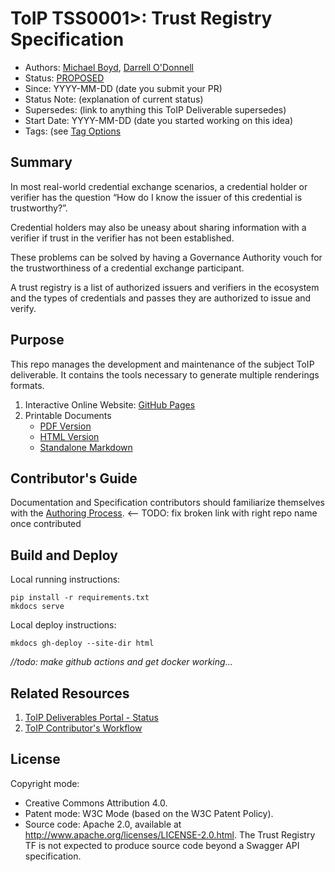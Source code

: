 # ToIP  TSS0001>: Trust Registry Specification
- Authors: [Michael Boyd](mailto:michael@trinsic.id), [Darrell O'Donnell](mailto:darrell.odonnell@continuumloop.com)
- Status: [PROPOSED](https://trustoverip.github.io/deliverables/process/lifecycle_management/#proposed)
- Since: YYYY-MM-DD (date you submit your PR)
- Status Note: (explanation of current status)  
- Supersedes: (link to anything this ToIP Deliverable  supersedes)
- Start Date: YYYY-MM-DD (date you started working on this idea)
- Tags: (see [Tag Options](https://trustoverip.github.io/deliverables/process/tags)

## Summary

In most real-world credential exchange scenarios, a credential holder or verifier has the question “How do I know the issuer of this credential is trustworthy?”. 

Credential holders may also be uneasy about sharing information with a verifier if trust in the verifier has not been established.

These problems can be solved by having a Governance Authority vouch for the trustworthiness of a credential exchange participant.

A trust registry is a list of authorized issuers and verifiers in the ecosystem and the types of credentials and passes they are authorized to issue and verify.
## Purpose
This repo manages the development and maintenance of the subject ToIP deliverable. It contains the tools necessary to generate multiple renderings formats.

1. Interactive Online Website: [GitHub Pages](https://<ORG_NAME>.github.io/<REPO_NAME>/)
2. Printable Documents
    * [PDF Version](./publish/<DOC_NAME>.pdf)
    * [HTML Version](./publish/<DOC_NAME>.html)
    * [Standalone Markdown](./publish/<DOC_NAME>.md)

## Contributor's Guide
Documentation and Specification contributors should familiarize themselves with the [Authoring Process](https://github.com/trustoverip/trust-registry-spec/blob/main/DEV_README.md). <-- TODO: fix broken link with right repo name once contributed

## Build and Deploy
Local running instructions:
```
pip install -r requirements.txt
mkdocs serve
```

Local deploy instructions:
```
mkdocs gh-deploy --site-dir html
```
_//todo: make github actions and get docker working..._
## Related Resources

1. [ToIP Deliverables Portal - Status](https://trustoverip.github.io/deliverables/results/proposed/)
2. [ToIP Contributor's Workflow](https://trustoverip.github.io/deliverables/process/process_concepts/)


## License

Copyright mode: 
* Creative Commons Attribution 4.0. 
* Patent mode: W3C Mode (based on the W3C Patent Policy).
* Source code: Apache 2.0, available at http://www.apache.org/licenses/LICENSE-2.0.html. The Trust Registry TF is not expected to produce source code beyond a Swagger API specification.
